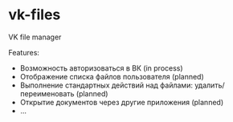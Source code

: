 # vk-files
VK file manager

Features:

* Возможность авторизоваться в ВК (in process)
* Отображение списка файлов пользователя (planned)
* Выполнение стандартных действий над файлами: удалить/переименовать (planned)
* Открытие документов через другие приложения (planned)
* ...
